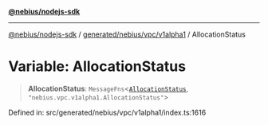 [**@nebius/nodejs-sdk**](../../../../../README.md)

***

[@nebius/nodejs-sdk](../../../../../README.md) / [generated/nebius/vpc/v1alpha1](../README.md) / AllocationStatus

# Variable: AllocationStatus

> **AllocationStatus**: `MessageFns`\<[`AllocationStatus`](../interfaces/AllocationStatus.md), `"nebius.vpc.v1alpha1.AllocationStatus"`\>

Defined in: src/generated/nebius/vpc/v1alpha1/index.ts:1616
